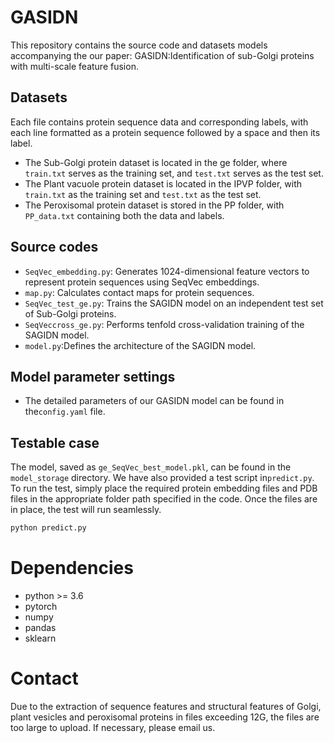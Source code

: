 # GASIDN
This repository contains the source code and datasets models accompanying the our paper: GASIDN:Identification of sub-Golgi proteins with multi-scale feature fusion.
## Datasets
  Each file contains protein sequence data and corresponding labels, with each line formatted as a protein sequence followed by a space and then its label.
* The Sub-Golgi protein dataset is located in the ge folder, where `train.txt` serves as the training set, and `test.txt` serves as the test set.
* The Plant vacuole protein dataset is located in the IPVP folder, with `train.txt` as the training set and `test.txt` as the test set.
* The Peroxisomal protein dataset is stored in the PP folder, with `PP_data.txt` containing both the data and labels.
## Source codes
* `SeqVec_embedding.py`: Generates 1024-dimensional feature vectors to represent protein sequences using SeqVec embeddings.
* `map.py`: Calculates contact maps for protein sequences.
* `SeqVec_test_ge.py`: Trains the SAGIDN model on an independent test set of Sub-Golgi proteins.
* `SeqVeccross_ge.py`: Performs tenfold cross-validation training of the SAGIDN model.
* `model.py`:Defines the architecture of the SAGIDN model.
## Model parameter settings
* The detailed parameters of our GASIDN model can be found in the`config.yaml` file.
## Testable case 
The model, saved as `ge_SeqVec_best_model.pkl`, can be found in the `model_storage` directory. We have also provided a test script in` predict.py `. To run the test, simply place the required protein embedding files and PDB files in the appropriate folder path specified in the code. Once the files are in place, the test will run seamlessly.
```Python
python predict.py
```
# Dependencies
* python >= 3.6
* pytorch
* numpy
* pandas
* sklearn
# Contact
Due to the extraction of sequence features and structural features of Golgi, plant vesicles and peroxisomal proteins in files exceeding 12G, the files are too large to upload. If necessary, please email us.
